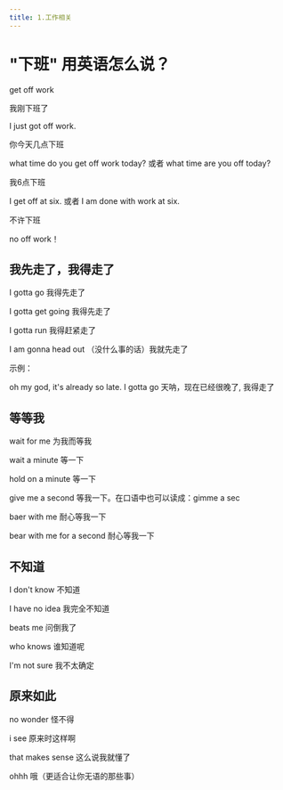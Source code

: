 ```yaml
---
title: 1.工作相关
---
```

# "下班" 用英语怎么说？

get off work

我刚下班了

I just got off work.

你今天几点下班

what time do you get off work today?  或者 what time are you off today?

我6点下班

I get off at six. 或者 I am done with work at six.

不许下班

no off work！

## 我先走了，我得走了

I gotta go	我得先走了

I gotta get going	我得先走了

I gotta run		我得赶紧走了

I am gonna head out	（没什么事的话）我就先走了

示例：

oh my god, it's already so late. I gotta go 	天呐，现在已经很晚了, 我得走了

## 等等我

wait for me	为我而等我

wait a minute	等一下

hold on a minute	等一下

give me a second 等我一下。在口语中也可以读成：gimme a sec

baer with me	耐心等我一下

bear with me for a second	耐心等我一下

## 不知道

I don't know	不知道

I have no idea	我完全不知道

beats me		问倒我了

who knows	谁知道呢

I'm not sure	我不太确定

## 原来如此

no wonder	怪不得

i see			原来时这样啊

that makes sense	这么说我就懂了

ohhh		哦（更适合让你无语的那些事）
